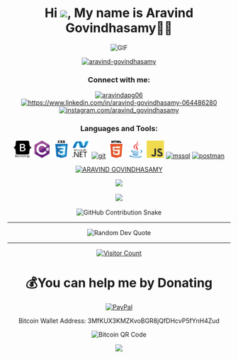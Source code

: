 <h1 align="center">Hi <img src="https://user-images.githubusercontent.com/18350557/176309783-0785949b-9127-417c-8b55-ab5a4333674e.gif" />, My name is Aravind Govindhasamy👨‍💻</h1>

<div align="center">
 <img alt="GIF" src="https://github.com/abhisheknaiidu/abhisheknaiidu/raw/master/code.gif?raw=true" height="320">
</div>

<p align="center">
  <a href="https://github.com/ryo-ma/github-profile-trophy">
    <img src="https://github-profile-trophy.vercel.app/?username=aravind-govindhasamy" alt="aravind-govindhasamy" />
  </a>
</p>

<h3 align="center">Connect with me:</h3>
<p align="center">
  <a href="https://twitter.com/aravindapg06" target="_blank"><img src="https://raw.githubusercontent.com/rahuldkjain/github-profile-readme-generator/master/src/images/icons/Social/twitter.svg" alt="aravindapg06" height="30" width="40" /></a>
  <a href="https://linkedin.com/in/aravind-govindhasamy-064486280" target="_blank"><img src="https://raw.githubusercontent.com/rahuldkjain/github-profile-readme-generator/master/src/images/icons/Social/linked-in-alt.svg" alt="https://www.linkedin.com/in/aravind-govindhasamy-064486280" height="30" width="40" /></a>
  <a href="https://instagram.com/aravind_govindhasamy" target="_blank"><img src="https://raw.githubusercontent.com/rahuldkjain/github-profile-readme-generator/master/src/images/icons/Social/instagram.svg" alt="instagram.com/aravind_govindhasamy" height="30" width="40" /></a>
</p>

<h3 align="center">Languages and Tools:</h3>
<p align="center">
  <a href="https://getbootstrap.com" target="_blank" rel="noreferrer"><img src="https://raw.githubusercontent.com/devicons/devicon/master/icons/bootstrap/bootstrap-plain-wordmark.svg" alt="bootstrap" width="40" height="40" /></a>
  <a href="https://www.w3schools.com/cs/" target="_blank" rel="noreferrer"><img src="https://raw.githubusercontent.com/devicons/devicon/master/icons/csharp/csharp-original.svg" alt="csharp" width="40" height="40" /></a>
  <a href="https://www.w3schools.com/css/" target="_blank" rel="noreferrer"><img src="https://raw.githubusercontent.com/devicons/devicon/master/icons/css3/css3-original-wordmark.svg" alt="css3" width="40" height="40" /></a>
  <a href="https://dotnet.microsoft.com/" target="_blank" rel="noreferrer"><img src="https://raw.githubusercontent.com/devicons/devicon/master/icons/dot-net/dot-net-original-wordmark.svg" alt="dotnet" width="40" height="40" /></a> 
  <a href="https://git-scm.com/" target="_blank" rel="noreferrer"><img src="https://www.vectorlogo.zone/logos/git-scm/git-scm-icon.svg" alt="git" width="40" height="40" /></a>
  <a href="https://www.w3.org/html/" target="_blank" rel="noreferrer"><img src="https://raw.githubusercontent.com/devicons/devicon/master/icons/html5/html5-original-wordmark.svg" alt="html5" width="40" height="40" /></a>
  <a href="https://www.java.com" target="_blank" rel="noreferrer"><img src="https://raw.githubusercontent.com/devicons/devicon/master/icons/java/java-original.svg" alt="java" width="40" height="40" /></a>
  <a href="https://developer.mozilla.org/en-US/docs/Web/JavaScript" target="_blank" rel="noreferrer"><img src="https://raw.githubusercontent.com/devicons/devicon/master/icons/javascript/javascript-original.svg" alt="javascript" width="40" height="40" /></a>
  <a href="https://www.microsoft.com/en-us/sql-server" target="_blank" rel="noreferrer"><img src="https://www.svgrepo.com/show/303229/microsoft-sql-server-logo.svg" alt="mssql" width="40" height="40" /></a>
  <a href="https://postman.com" target="_blank" rel="noreferrer"><img src="https://www.vectorlogo.zone/logos/getpostman/getpostman-icon.svg" alt="postman" width="40" height="40" />
</p>

<p align="center">
  <img src="https://github-readme-streak-stats.herokuapp.com/?user=aravind-govindhasamy" alt="ARAVIND GOVINDHASAMY" />
</p>

<p align="center">
  <a href=""><img src="https://github-readme-stats-sigma-five.vercel.app/api/top-langs/?username=aravind-govindhasamy&theme=react&line_height=40&hide=css" /></a>
</p>

<p align="center">
  <img src="https://github-readme-stats-sigma-five.vercel.app/api?username=aravind-govindhasamy&theme=react&line_height=40&hide=css" />
</p>

<p align="center">
  <img src="https://github.com/aravind-govindhasamy/aravind-govindhasamy.github.io/blob/main/img/github-contribution.svg" alt="GitHub Contribution Snake" />
</p>

---

<p align="center">
  <img src="https://quotes-github-readme.vercel.app/api?type=horizontal&theme=radical" alt="Random Dev Quote" />
</p>

---

<p align="center">
  <a href="https://visitcount.itsvg.in/api?id=aravindapg&icon=0&color=0">
    <img src="https://visitcount.itsvg.in/api?id=aravindapg&icon=0&color=0" alt="Visitor Count" />
  </a>
</p>

<h1 align="center">💰You can help me by Donating</h1>
<p align="center">
  <a href="https://paypal.me/APG139">
    <img src="https://img.shields.io/badge/PayPal-00457C?style=for-the-badge&logo=paypal&logoColor=white" alt="PayPal" />
  </a>
</p>

<p align="center">
  Bitcoin Wallet Address: <span class="bitcoin-address">3MfKUX3KMZKvoBGR8jQfDHcvP5fYnH4Zud</span>
</p>

<p align="center">
  <img src="https://chart.googleapis.com/chart?cht=qr&chs=150x150&chl=bitcoin:3MfKUX3KMZKvoBGR8jQfDHcvP5fYnH4Zud" alt="Bitcoin QR Code" />
</p>


<p align="center">
  <img src="https://capsule-render.vercel.app/api?type=waving&color=gradient&height=100&section=footer" />
</p>
